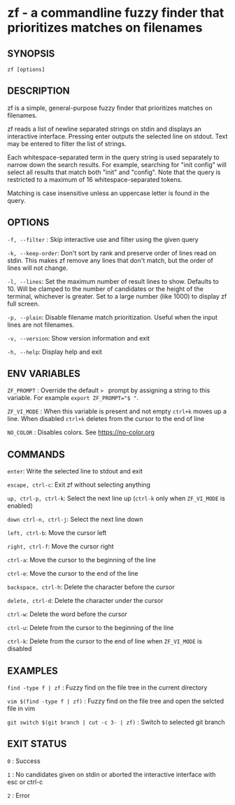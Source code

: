 # zf - a commandline fuzzy finder that prioritizes matches on filenames

## SYNOPSIS
`zf [options]`

## DESCRIPTION
zf is a simple, general-purpose fuzzy finder that prioritizes matches on filenames.

zf reads a list of newline separated strings on stdin and displays an interactive interface. Pressing enter outputs the selected line on stdout. Text may be entered to filter the list of strings.

Each whitespace-separated term in the query string is used separately to narrow down the search results. For example, searching for "init config" will select all results that match both "init" and "config". Note that the query is restricted to a maximum of 16 whitespace-separated tokens.

Matching is case insensitive unless an uppercase letter is found in the query.

## OPTIONS

`-f, --filter` : Skip interactive use and filter using the given query

`-k, --keep-order`: Don't sort by rank and preserve order of lines read on stdin. This makes zf remove any lines that don't match, but the order of lines will not change.

`-l, --lines`: Set the maximum number of result lines to show. Defaults to 10. Will be clamped to the number of candidates or the height of the terminal, whichever is greater. Set to a large number (like 1000) to display zf full screen.

`-p, --plain`: Disable filename match prioritization. Useful when the input lines are not filenames.

`-v, --version`: Show version information and exit

`-h, --help`: Display help and exit

## ENV VARIABLES

`ZF_PROMPT` : Override the default `> ` prompt by assigning a string to this variable. For example `export ZF_PROMPT="$ "`.

`ZF_VI_MODE` : When this variable is present and not empty `ctrl+k` moves up a line. When disabled `ctrl+k` deletes from the cursor to the end of line

`NO_COLOR` : Disables colors. See https://no-color.org

## COMMANDS

`enter`: Write the selected line to stdout and exit

`escape, ctrl-c`: Exit zf without selecting anything

`up, ctrl-p, ctrl-k`: Select the next line up (`ctrl-k` only when `ZF_VI_MODE` is enabled)

`down ctrl-n, ctrl-j`: Select the next line down

`left, ctrl-b`: Move the cursor left

`right, ctrl-f`: Move the cursor right

`ctrl-a`: Move the cursor to the beginning of the line

`ctrl-e`: Move the cursor to the end of the line

`backspace, ctrl-h`: Delete the character before the cursor

`delete, ctrl-d`: Delete the character under the cursor

`ctrl-w`: Delete the word before the cursor

`ctrl-u`: Delete from the cursor to the beginning of the line

`ctrl-k`: Delete from the cursor to the end of line when `ZF_VI_MODE` is disabled

## EXAMPLES

`find -type f | zf` : Fuzzy find on the file tree in the current directory

`vim $(find -type f | zf)` : Fuzzy find on the file tree and open the selcted file in vim

`git switch $(git branch | cut -c 3- | zf)` : Switch to selected git branch

## EXIT STATUS

`0` : Success

`1` : No candidates given on stdin or aborted the interactive interface with esc or ctrl-c

`2` : Error
